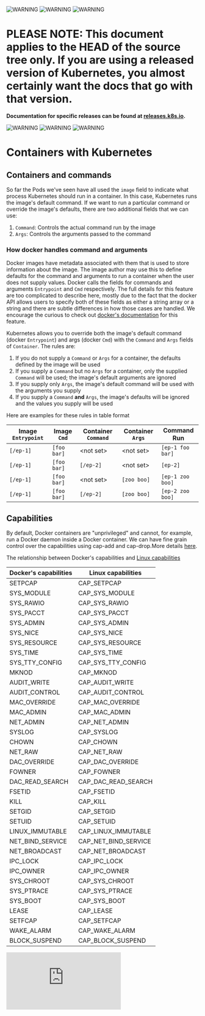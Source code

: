 <!-- BEGIN MUNGE: UNVERSIONED_WARNING -->

<!-- BEGIN STRIP_FOR_RELEASE -->

![WARNING](http://kubernetes.io/img/warning.png)
![WARNING](http://kubernetes.io/img/warning.png)
![WARNING](http://kubernetes.io/img/warning.png)

<h1>PLEASE NOTE: This document applies to the HEAD of the source
tree only. If you are using a released version of Kubernetes, you almost
certainly want the docs that go with that version.</h1>

<strong>Documentation for specific releases can be found at
[releases.k8s.io](http://releases.k8s.io).</strong>

![WARNING](http://kubernetes.io/img/warning.png)
![WARNING](http://kubernetes.io/img/warning.png)
![WARNING](http://kubernetes.io/img/warning.png)

<!-- END STRIP_FOR_RELEASE -->

<!-- END MUNGE: UNVERSIONED_WARNING -->
# Containers with Kubernetes

## Containers and commands

So far the Pods we've seen have all used the `image` field to indicate what process Kubernetes
should run in a container.  In this case, Kubernetes runs the image's default command.  If we want
to run a particular command or override the image's defaults, there are two additional fields that
we can use:

1.  `Command`: Controls the actual command run by the image
2.  `Args`: Controls the arguments passed to the command

### How docker handles command and arguments

Docker images have metadata associated with them that is used to store information about the image.
The image author may use this to define defaults for the command and arguments to run a container
when the user does not supply values.  Docker calls the fields for commands and arguments
`Entrypoint` and `Cmd` respectively.  The full details for this feature are too complicated to 
describe here, mostly due to the fact that the docker API allows users to specify both of these
fields as either a string array or a string and there are subtle differences in how those cases are
handled.  We encourage the curious to check out [docker's documentation]() for this feature.

Kubernetes allows you to override both the image's default command (docker `Entrypoint`) and args
(docker `Cmd`) with the `Command` and `Args` fields of `Container`.  The rules are:

1.  If you do not supply a `Command` or `Args` for a container, the defaults defined by the image
    will be used
2.  If you supply a `Command` but no `Args` for a container, only the supplied `Command` will be
    used; the image's default arguments are ignored
3.  If you supply only `Args`, the image's default command will be used with the arguments you
    supply
4.  If you supply a `Command` **and** `Args`, the image's defaults will be ignored and the values
    you supply will be used

Here are examples for these rules in table format

| Image `Entrypoint` |    Image `Cmd`   | Container `Command` |  Container `Args`  |    Command Run   |
|--------------------|------------------|---------------------|--------------------|------------------|
|     `[/ep-1]`      |   `[foo bar]`    |   &lt;not set&gt;   |   &lt;not set&gt;  | `[ep-1 foo bar]` | 
|     `[/ep-1]`      |   `[foo bar]`    |      `[/ep-2]`      |   &lt;not set&gt;  |     `[ep-2]`     | 
|     `[/ep-1]`      |   `[foo bar]`    |   &lt;not set&gt;   |     `[zoo boo]`    | `[ep-1 zoo boo]` | 
|     `[/ep-1]`      |   `[foo bar]`    |      `[/ep-2]`      |     `[zoo boo]`    | `[ep-2 zoo boo]` | 


## Capabilities

By default, Docker containers are "unprivileged" and cannot, for example, run a Docker daemon inside a Docker container. We can have fine grain control over the capabilities using cap-add and cap-drop.More details [here](https://docs.docker.com/reference/run/#runtime-privilege-linux-capabilities-and-lxc-configuration).

The relationship between Docker's capabilities and [Linux capabilities](http://man7.org/linux/man-pages/man7/capabilities.7.html)

| Docker's capabilities | Linux capabilities |
| ---- | ---- |
| SETPCAP |  CAP_SETPCAP |
| SYS_MODULE |  CAP_SYS_MODULE |
| SYS_RAWIO |  CAP_SYS_RAWIO |
| SYS_PACCT |  CAP_SYS_PACCT |
| SYS_ADMIN |  CAP_SYS_ADMIN |
| SYS_NICE |  CAP_SYS_NICE |
| SYS_RESOURCE |  CAP_SYS_RESOURCE |
| SYS_TIME |  CAP_SYS_TIME |
| SYS_TTY_CONFIG |  CAP_SYS_TTY_CONFIG |
| MKNOD |  CAP_MKNOD |
| AUDIT_WRITE |  CAP_AUDIT_WRITE |
| AUDIT_CONTROL |  CAP_AUDIT_CONTROL |
| MAC_OVERRIDE |  CAP_MAC_OVERRIDE |
| MAC_ADMIN |  CAP_MAC_ADMIN |
| NET_ADMIN |  CAP_NET_ADMIN |
| SYSLOG |  CAP_SYSLOG |
| CHOWN |  CAP_CHOWN |
| NET_RAW |  CAP_NET_RAW |
| DAC_OVERRIDE |  CAP_DAC_OVERRIDE |
| FOWNER |  CAP_FOWNER |
| DAC_READ_SEARCH |  CAP_DAC_READ_SEARCH |
| FSETID |  CAP_FSETID |
| KILL |  CAP_KILL |
| SETGID |  CAP_SETGID |
| SETUID |  CAP_SETUID |
| LINUX_IMMUTABLE |  CAP_LINUX_IMMUTABLE |
| NET_BIND_SERVICE |  CAP_NET_BIND_SERVICE |
| NET_BROADCAST |  CAP_NET_BROADCAST |
| IPC_LOCK |  CAP_IPC_LOCK |
| IPC_OWNER |  CAP_IPC_OWNER |
| SYS_CHROOT |  CAP_SYS_CHROOT |
| SYS_PTRACE |  CAP_SYS_PTRACE |
| SYS_BOOT |  CAP_SYS_BOOT |
| LEASE |  CAP_LEASE |
| SETFCAP |  CAP_SETFCAP |
| WAKE_ALARM |  CAP_WAKE_ALARM |
| BLOCK_SUSPEND |  CAP_BLOCK_SUSPEND |


<!-- BEGIN MUNGE: GENERATED_ANALYTICS -->
[![Analytics](https://kubernetes-site.appspot.com/UA-36037335-10/GitHub/docs/user-guide/containers.md?pixel)]()
<!-- END MUNGE: GENERATED_ANALYTICS -->
